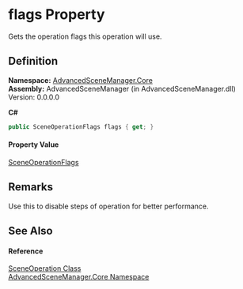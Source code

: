 # flags Property


Gets the operation flags this operation will use.



## Definition
**Namespace:** <a href="N_AdvancedSceneManager_Core.md">AdvancedSceneManager.Core</a>  
**Assembly:** AdvancedSceneManager (in AdvancedSceneManager.dll) Version: 0.0.0.0

**C#**
``` C#
public SceneOperationFlags flags { get; }
```



#### Property Value
<a href="T_AdvancedSceneManager_Core_SceneOperationFlags.md">SceneOperationFlags</a>

## Remarks
Use this to disable steps of operation for better performance.

## See Also


#### Reference
<a href="T_AdvancedSceneManager_Core_SceneOperation.md">SceneOperation Class</a>  
<a href="N_AdvancedSceneManager_Core.md">AdvancedSceneManager.Core Namespace</a>  
